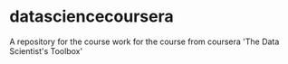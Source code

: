 # datasciencecoursera
A repository for the course work for the course from coursera 'The Data Scientist's Toolbox'
